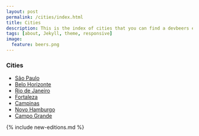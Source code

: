 ```yaml
---
layout: post
permalink: /cities/index.html
title: Cities
description: This is the index of cities that you can find a devbeers event happening.
tags: [about, Jekyll, theme, responsive]
image:
  feature: beers.png
---
```


### Cities
* <a href="saopaulo.html">São Paulo</a>
* <a href="belohorizonte.html">Belo Horizonte</a>
* <a href="riodejaneiro.html">Rio de Janeiro</a>
* <a href="fortaleza.html">Fortaleza</a>
* <a href="campinas.html">Campinas</a>
* <a href="novohamburgo.html">Novo Hamburgo</a>
* <a href="campogrande.html">Campo Grande</a>

{% include new-editions.md %}
